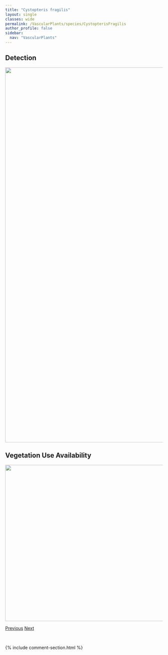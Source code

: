 ```yaml
---
title: "Cystopteris fragilis"
layout: single
classes: wide
permalink: /VascularPlants/species/CystopterisFragilis
author_profile: false
sidebar:
  nav: "VascularPlants"
---
```


<h2>Detection</h2>

<a href="https://drive.google.com/uc?export=view&id=1WOF6piXFeOeEwRZ38B6rZnuW04vzwJI3">
<img src="https://drive.google.com/uc?export=view&id=1WOF6piXFeOeEwRZ38B6rZnuW04vzwJI3" height = "1200" width = "800">
</a>


<h2>Vegetation Use Availability</h2>

<a href="https://drive.google.com/uc?export=view&id=1mMQi_KWzmVYukq4AviJfCKeUPazZ8-Zd">
<img src="https://drive.google.com/uc?export=view&id=1mMQi_KWzmVYukq4AviJfCKeUPazZ8-Zd" height = "500" width = "1000">
</a>


<a href="/DevelopmentWebsite/VascularPlants/species/Cystopteris" class="pagination--pager" title="Cystopteris">Previous</a> <a href="/DevelopmentWebsite/VascularPlants/species/CystopterisMontana" class="pagination--pager" title="Cystopteris montana">Next</a>

<p>&nbsp;</p>

{% include comment-section.html %}
